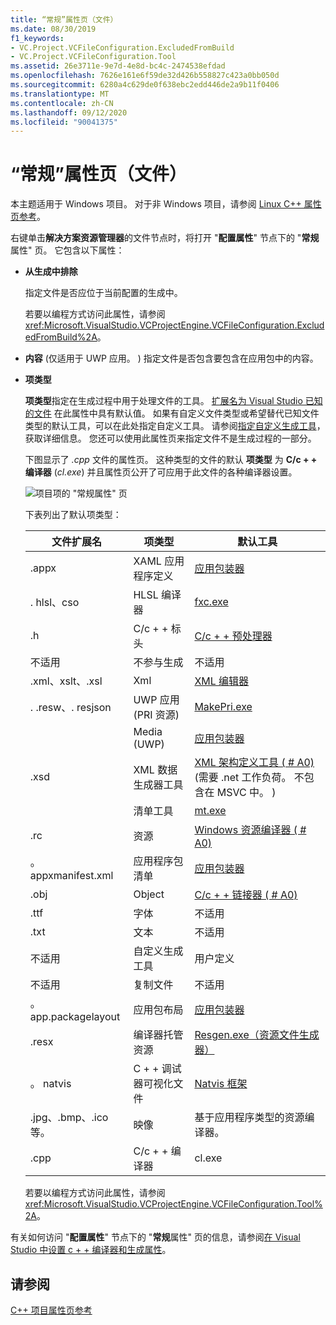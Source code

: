 ```yaml
---
title: “常规”属性页（文件）
ms.date: 08/30/2019
f1_keywords:
- VC.Project.VCFileConfiguration.ExcludedFromBuild
- VC.Project.VCFileConfiguration.Tool
ms.assetid: 26e3711e-9e7d-4e8d-bc4c-2474538efdad
ms.openlocfilehash: 7626e161e6f59de32d426b558827c423a0bb050d
ms.sourcegitcommit: 6280a4c629de0f638ebc2edd446de2a9b11f0406
ms.translationtype: MT
ms.contentlocale: zh-CN
ms.lasthandoff: 09/12/2020
ms.locfileid: "90041375"
---
```

# <a name="general-property-page-file"></a>“常规”属性页（文件）

本主题适用于 Windows 项目。 对于非 Windows 项目，请参阅 [Linux C++ 属性页参考](../../linux/prop-pages-linux.md)。

右键单击**解决方案资源管理器**的文件节点时，将打开 "**配置属性**" 节点下的 "**常规**属性" 页。 它包含以下属性：

- **从生成中排除**

   指定文件是否应位于当前配置的生成中。

   若要以编程方式访问此属性，请参阅 <xref:Microsoft.VisualStudio.VCProjectEngine.VCFileConfiguration.ExcludedFromBuild%2A>。

- **内容** (仅适用于 UWP 应用。 ) 指定文件是否包含要包含在应用包中的内容。

- **项类型**

   **项类型**指定在生成过程中用于处理文件的工具。 [扩展名为 Visual Studio 已知的文件](/visualstudio/extensibility/visual-cpp-project-extensibility#project-items) 在此属性中具有默认值。 如果有自定义文件类型或希望替代已知文件类型的默认工具，可以在此处指定自定义工具。 请参阅[指定自定义生成工具](../specifying-custom-build-tools.md)，获取详细信息。 您还可以使用此属性页来指定文件不是生成过程的一部分。

   下图显示了 *.cpp* 文件的属性页。 这种类型的文件的默认 **项类型** 为 **C/c + + 编译器** (*cl.exe*) 并且属性页公开了可应用于此文件的各种编译器设置。

   ![项目项的 "常规属性" 页](media/file-general-item-type.png "项类型选择")

    下表列出了默认项类型：

    |文件扩展名|项类型|默认工具|
    |-|-|-|
    |.appx|XAML 应用程序定义|[应用包装器](/windows/win32/appxpkg/make-appx-package--makeappx-exe-)|
    |. hlsl、cso|HLSL 编译器|[fxc.exe](/windows/win32/direct3dtools/fxc)|
    |.h|C/c + + 标头|[C/c + + 预处理器](../../preprocessor/c-cpp-preprocessor-reference.md)|
    |不适用|不参与生成|不适用|
    |.xml、xslt、.xsl|Xml|[XML 编辑器](/visualstudio/xml-tools/xml-editor)|
    |. .resw、. resjson|UWP 应用 (PRI 资源) |[MakePri.exe](/windows/uwp/app-resources/compile-resources-manually-with-makepri)|
    ||Media (UWP) |[应用包装器](/windows/win32/appxpkg/make-appx-package--makeappx-exe-)|
    |.xsd|XML 数据生成器工具|[XML 架构定义工具 ( # A0) ](/dotnet/standard/serialization/xml-schema-definition-tool-xsd-exe) (需要 .net 工作负荷。 不包含在 MSVC 中。 ) |
    ||清单工具|[mt.exe](/windows/win32/sbscs/mt-exe)|
    |.rc|资源|[Windows 资源编译器 ( # A0) ](/windows/win32/menurc/resource-compiler)|
    |。 appxmanifest.xml|应用程序包清单|[应用包装器](/windows/win32/appxpkg/make-appx-package--makeappx-exe-)|
    |.obj|Object|[C/c + + 链接器 ( # A0) ](cl-invokes-the-linker.md)|
    |.ttf|字体|不适用|
    |.txt|文本|不适用|
    |不适用|自定义生成工具|用户定义|
    |不适用|复制文件|不适用|
    |。 app.packagelayout|应用包布局|[应用包装器](/windows/win32/appxpkg/make-appx-package--makeappx-exe-)|
    |.resx|编译器托管资源|[Resgen.exe（资源文件生成器）](/dotnet/framework/tools/resgen-exe-resource-file-generator)|
    |。 natvis|C + + 调试器可视化文件|[Natvis 框架](/visualstudio/debugger/create-custom-views-of-native-objects)|
    |.jpg、.bmp、.ico 等。|映像|基于应用程序类型的资源编译器。|
    |.cpp|C/c + + 编译器|cl.exe|

   若要以编程方式访问此属性，请参阅 <xref:Microsoft.VisualStudio.VCProjectEngine.VCFileConfiguration.Tool%2A>。

有关如何访问 "**配置属性**" 节点下的 "**常规**属性" 页的信息，请参阅[在 Visual Studio 中设置 c + + 编译器和生成属性](../working-with-project-properties.md)。

## <a name="see-also"></a>请参阅

[C++ 项目属性页参考](property-pages-visual-cpp.md)
